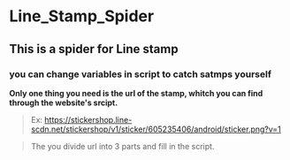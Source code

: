 # Line_Stamp_Spider
## This is a spider for Line stamp
### you can change variables in script to catch satmps yourself

**Only one thing you need is the url of the stamp, whitch you can find through the website's srcipt.**
>Ex: https://stickershop.line-scdn.net/stickershop/v1/sticker/605235406/android/sticker.png?v=1

>The you divide url into 3 parts and fill in the script.
